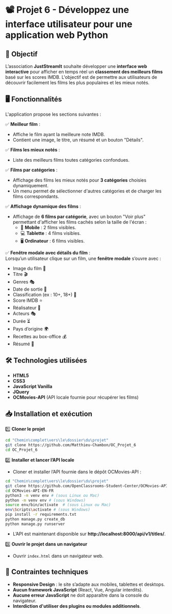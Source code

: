 # 📽️ Projet 6 - Développez une interface utilisateur pour une application web Python

## 🎯 Objectif  
L’association **JustStreamIt** souhaite développer une **interface web interactive** pour afficher en temps réel un **classement des meilleurs films** basé sur les scores IMDB. L'objectif est de permettre aux utilisateurs de découvrir facilement les films les plus populaires et les mieux notés.  

## 🖥️ Fonctionnalités  
L'application propose les sections suivantes :  

✅ **Meilleur film** :  
- Affiche le film ayant la meilleure note IMDB.  
- Contient une image, le titre, un résumé et un bouton "Détails".  

✅ **Films les mieux notés** :  
- Liste des meilleurs films toutes catégories confondues.  

✅ **Films par catégories** :  
- Affichage des films les mieux notés pour **3 catégories** choisies dynamiquement.  
- Un menu permet de sélectionner d'autres catégories et de charger les films correspondants.  

✅ **Affichage dynamique des films** :  
- Affichage de **6 films par catégorie**, avec un bouton "Voir plus" permettant d'afficher les films cachés selon la taille de l'écran :
  - 📱 **Mobile** : 2 films visibles.  
  - 💻 **Tablette** : 4 films visibles.  
  - 🖥️ **Ordinateur** : 6 films visibles.  

✅ **Fenêtre modale avec détails du film** :  
Lorsqu’un utilisateur clique sur un film, une **fenêtre modale** s’ouvre avec :  
- Image du film 📸  
- Titre 🎬  
- Genres 🎭  
- Date de sortie 📅  
- Classification (ex : 10+, 18+) 🔞  
- Score IMDB ⭐  
- Réalisateur 🎥  
- Acteurs 🎭  
- Durée ⏳  
- Pays d’origine 🌍  
- Recettes au box-office 💰  
- Résumé 📖  

## 🛠️ Technologies utilisées  
- **HTML5**  
- **CSS3**
- **JavaScript Vanilla**
- **JQuery**
- **OCMovies-API** (API locale fournie pour récupérer les films)  

## 📥 Installation et exécution  
1️⃣ **Cloner le projet**  
```sh
cd "Chemin\complet\vers\le\dossier\du\projet"
git clone https://github.com/Matthieu-Chambon/OC_Projet_6
cd OC_Projet_6
```

2️⃣ **Installer et lancer l’API locale**  
- Cloner et installer l’API fournie dans le dépôt OCMovies-API :  
```sh
cd "Chemin\complet\vers\le\dossier\du\projet"
git clone https://github.com/OpenClassrooms-Student-Center/OCMovies-API-EN-FR.git
cd OCMovies-API-EN-FR
python3 -m venv env # (sous Linux ou Mac)
python -m venv env # (sous Windows)
source env/bin/activate  # (sous Linux ou Mac)
env\Scripts\activate # (sous Windows)
pip install -r requirements.txt
python manage.py create_db
python manage.py runserver
```
- L’API est maintenant disponible sur **http://localhost:8000/api/v1/titles/**.  

3️⃣ **Ouvrir le projet dans un navigateur**  
- Ouvrir `index.html` dans un navigateur web.  

## 📌 Contraintes techniques  
- **Responsive Design** : le site s’adapte aux mobiles, tablettes et desktops.  
- **Aucun framework JavaScript** (React, Vue, Angular interdits).  
- **Aucune erreur JavaScript** ne doit apparaître dans la console du navigateur.  
- **Interdiction d'utiliser des plugins ou modules additionnels**.